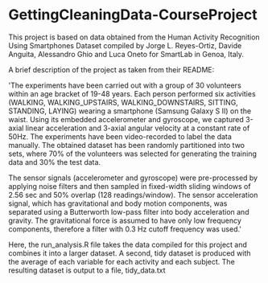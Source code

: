 GettingCleaningData-CourseProject
=================================

This project is based on data obtained from the Human Activity Recognition Using Smartphones Dataset compiled by Jorge L. Reyes-Ortiz, Davide Anguita, Alessandro Ghio and Luca Oneto for SmartLab in Genoa, Italy.

A brief description of the project as taken from their README: 

'The experiments have been carried out with a group of 30 volunteers within an age bracket of 19-48 years. Each person performed six activities (WALKING, WALKING_UPSTAIRS, WALKING_DOWNSTAIRS, SITTING, STANDING, LAYING) wearing a smartphone (Samsung Galaxy S II) on the waist. Using its embedded accelerometer and gyroscope, we captured 3-axial linear acceleration and 3-axial angular velocity at a constant rate of 50Hz. The experiments have been video-recorded to label the data manually. The obtained dataset has been randomly partitioned into two sets, where 70% of the volunteers was selected for generating the training data and 30% the test data. 

The sensor signals (accelerometer and gyroscope) were pre-processed by applying noise filters and then sampled in fixed-width sliding windows of 2.56 sec and 50% overlap (128 readings/window). The sensor acceleration signal, which has gravitational and body motion components, was separated using a Butterworth low-pass filter into body acceleration and gravity. The gravitational force is assumed to have only low frequency components, therefore a filter with 0.3 Hz cutoff frequency was used.'

Here, the run_analysis.R file takes the data compiled for this project and combines it into a larger dataset. A second, tidy dataset is produced with the average of each variable for each activity and each subject. The resulting dataset is output to a file, tidy_data.txt